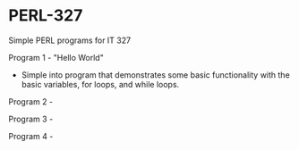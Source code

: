 # PERL-327
Simple PERL programs for IT 327

Program 1 - "Hello World"
  - Simple into program that demonstrates some basic functionality with the basic variables, for loops, and while loops.

Program 2 - 

Program 3 - 

Program 4 - 
